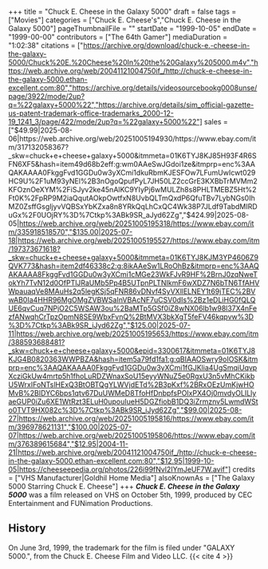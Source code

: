 +++
title = "Chuck E. Cheese in the Galaxy 5000"
draft = false
tags = ["Movies"]
categories = ["Chuck E. Cheese's","Chuck E. Cheese in the Galaxy 5000"]
pageThumbnailFile = ""
startDate = "1999-10-05"
endDate = "1999-00-00"
contributors = ["The 64th Gamer"]
mediaDuration = "1:02:38"
citations = ["https://archive.org/download/chuck-e.-cheese-in-the-galaxy-5000/Chuck%20E.%20Cheese%20In%20the%20Galaxy%205000.m4v","https://web.archive.org/web/20041121004750if_/http://chuck-e-cheese-in-the-galaxy-5000.ethan-excellent.com:80","https://archive.org/details/videosourcebookg0008unse/page/3922/mode/2up?q=%22galaxy+5000%22","https://archive.org/details/sim_official-gazette-us-patent-trademark-office-trademarks_2000-12-19_1241_3/page/422/mode/2up?q=%22galaxy+5000%22"]
sales = ["$49.99|2025-08-06|https://web.archive.org/web/20251005194930/https://www.ebay.com/itm/317132058367?_skw=chuck+e+cheese+galaxy+5000&itmmeta=01K6TYJ8KJ85H93F4R6SFN6XF5&hash=item49d68b2eff:g:wm0AAeSwJGdoi1ze&itmprp=enc%3AAQAKAAAA0FkggFvd1GGDu0w3yXCmi1dkuRbmKJESFOw7LFumUwIcwt029HC9U%2F1uM93yNEl%2B3nOgoQpufPyL7JH50LZ2ccGrE3KXBbTrMVMm2KFOznOeXYM%2FiSJyv2ke45nAlKC9YIyPj6wMULZh8s8PHLTMEBZ5Ht%2Ft0K%2FpRP9M2iaQqutAOkpOwtfxN8UvbQLTmQxdP6QfuTBv7LybNGs0IhMZ0ZsffGsgIjyvVQBSxYbKZxa8n8YRkQqLhCxQC4Wk38P7JLdf9TabdMIRDuGx%2F0UOjRY%3D%7Ctkp%3ABk9SR_aJyd62Zg","$424.99|2025-08-05|https://web.archive.org/web/20251005195318/https://www.ebay.com/itm/335918518570","$135.00|2025-07-18|https://web.archive.org/web/20251005195527/https://www.ebay.com/itm/197373671618?_skw=chuck+e+cheese+galaxy+5000&itmmeta=01K6TYJ8KJM3YP4606Z9QVK773&hash=item2df46338c2:g:8ikAAeSw1LRoOhBz&itmprp=enc%3AAQAKAAAA8FkggFvd1GGDu0w3yXCmi1cMGe23WkFJvR9HF%2BrnJ0zqNweTokYh7TvN12d0OfPTlJRaUMb5Pp4B5UTpnPLTNIkmF6wXDZ7N6bTN6TfAHVWpauaqVe8MAuHs2q5legKSj5qFNR86vDNvf4SyVXllELNEY1t69jTEC%2BVwAB0Ia4HHR96MgOMgZVBWSaInVBAcNF7uCSV0dIs%2Bz1eDLiHG0fQLQUE6qvCuq7NPjO2C5WSAW3ou%2BaMTp5GSf0iZ8wNX06lb1w98l37X4nFezfANwqhCrTpzOpmN8SE9WbxFvnQ%2BtMVX3bkXgT5feFV46kqpvw%3D%3D%7Ctkp%3ABk9SR_iJyd62Zg","$125.00|2025-07-11|https://web.archive.org/web/20251005195653/https://www.ebay.com/itm/388593688481?_skw=chuck+e+cheese+galaxy+5000&epid=3300617&itmmeta=01K6TYJ8KJG4B0820363WWPBZA&hash=item5a79fd1fa1:g:qBIAAOSwry9oIOSK&itmprp=enc%3AAQAKAAAA0FkggFvd1GGDu0w3yXCmi1fGJKlia4UgSmqiUqvpXcziGkUw4mrtp5h1fhoLuRDZWnaxSoU15eyyWNuZ5e0RgxU3n5vMhCKikbU5WrxIFoNTslHExQ3BtOBTQgYLWVjdETd%2B3pKxf%2BRxOEzUmKjwHOMvB%2BIDYC6bps1qtv67DuUWMeD8TfoHfDnbpfsPOIxPX4Oj0mvdyOLILlyaeGUP0iZu6XE1WtRzt3ELuH0upouIueH5DGZfiobB1DQ3iZrmznv5LwmdWSto0TVT9HX082c%3D%7Ctkp%3ABk9SR_iJyd62Zg","$99.00|2025-08-27|https://web.archive.org/web/20251005195816/https://www.ebay.com/itm/396978621131","$100.00|2025-07-07|https://web.archive.org/web/20251005195806/https://www.ebay.com/itm/376389615684","$12.95|2004-11-21|https://web.archive.org/web/20041121004750if_/http://chuck-e-cheese-in-the-galaxy-5000.ethan-excellent.com:80","$12.95|1999-10-05|https://cheeseepedia.org/photos/226i99fNvl2IYmJeUF7W.avif"]
credits = ["VHS Manufacturer|Goldhil Home Media"]
alsoKnownAs = ["The Galaxy 5000 Starring Chuck E. Cheese"]
+++
***Chuck E. Cheese in the Galaxy 5000*** was a film released on VHS on October 5th, 1999, produced by CEC Entertainment and FUNimation Productions.

## History

On June 3rd, 1999, the trademark for the film is filed under "GALAXY 5000.", from the Chuck E. Cheese Film and Video LLC. {{< cite 4 >}}